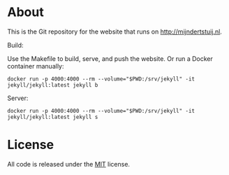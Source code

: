 # About

This is the Git repository for the website that runs on http://mijndertstuij.nl.

Build:

Use the Makefile to build, serve, and push the website. Or run a Docker container manually:

```docker run -p 4000:4000 --rm --volume="$PWD:/srv/jekyll" -it jekyll/jekyll:latest jekyll b```

Server:

```docker run -p 4000:4000 --rm --volume="$PWD:/srv/jekyll" -it jekyll/jekyll:latest jekyll s```

# License

All code is released under the [MIT](https://opensource.org/licenses/MIT) license.
